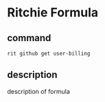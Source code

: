 # Ritchie Formula

## command

```bash
rit github get user-billing
```

## description

description of formula
